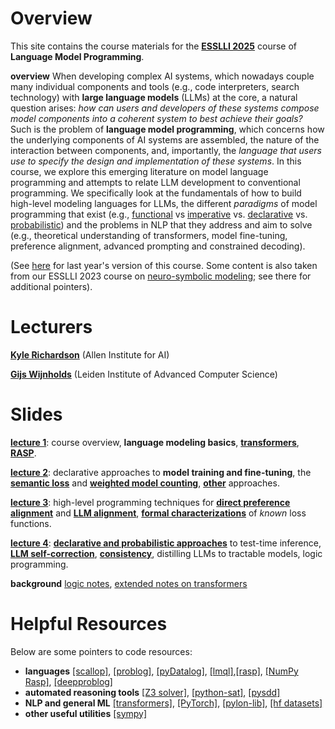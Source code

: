 Overview
==========
This site contains the course materials for the [**ESSLLI 2025**](https://2025.esslli.eu/) course of **Language Model Programming**.

**overview** When developing complex AI systems, which nowadays couple many individual components and tools (e.g., code interpreters, search technology) with **large language models** (LLMs) at the core, a natural question arises: *how can users and developers of these systems compose model components into a coherent system to best achieve their goals?* Such is the problem of **language model programming**, which concerns how the underlying components of AI systems are assembled, the nature of the interaction between components, and, importantly, the *language that users use to specify the design and implementation of these systems*. In this course, we explore this emerging literature on model language programming and attempts to relate LLM development to conventional programming. We specifically look at the fundamentals of how to build high-level modeling languages for LLMs, the different *paradigms* of model programming that exist (e.g., [functional](https://arxiv.org/pdf/2106.06981) vs  [imperative](https://arxiv.org/abs/2212.06094) vs. [declarative](https://dl.acm.org/doi/abs/10.1145/3591280) vs. [probabilistic](https://arxiv.org/pdf/2207.10342)) and the problems in NLP that they address and aim to solve (e.g., theoretical understanding of transformers, model fine-tuning, preference alignment, advanced prompting and constrained decoding). 

(See [here](https://github.com/yakazimir/esslli_2024_llm_programming) for last year's version of this course. Some content is also taken from our ESSLLI 2023 course on [neuro-symbolic modeling](https://github.com/yakazimir/esslli_neural_symbolic); see there for additional pointers). 

Lecturers 
==========

[**Kyle Richardson**](https://www.krichardson.me/) (Allen Institute for AI) 

[**Gijs Wijnholds**](https://gijswijnholds.github.io/) (Leiden Institute of Advanced Computer Science)

Slides 
==========

[**lecture 1**](https://github.com/yakazimir/LMProgramming/blob/main/slides/lecture1.pdf): course overview, **language modeling basics**, [**transformers**](https://arxiv.org/abs/1706.03762),  [**RASP**](https://arxiv.org/pdf/2106.06981).

[**lecture 2**](https://github.com/yakazimir/LMProgramming/blob/main/slides/lecture2.pdf): declarative approaches to **model training and fine-tuning**, the [**semantic loss**](https://arxiv.org/pdf/1711.11157) and [**weighted model counting**](https://www.sciencedirect.com/science/article/pii/S0004370207001889),  [**other**](https://arxiv.org/abs/1909.00126) approaches.

[**lecture 3**](https://github.com/yakazimir/LMProgramming/blob/main/slides/lecture3.pdf): high-level programming techniques for [**direct preference alignment**](https://arxiv.org/abs/2305.18290) and [**LLM alignment**](https://www.jair.org/index.php/jair/article/view/17541), [**formal characterizations**](https://arxiv.org/abs/2412.17696) of *known* loss functions.  

[**lecture 4**](https://github.com/yakazimir/LMProgramming/blob/main/slides/lecture4.pdf): [**declarative and probabilistic approaches**](https://www.khoury.northeastern.edu/home/lieber/courses/csg260/f06/materials/papers/bayes/AAAI02-102.pdf) to test-time inference, [**LLM self-correction**](https://arxiv.org/abs/2211.11875), [**consistency**](https://arxiv.org/pdf/2409.13724), distilling LLMs to tractable models, logic programming.


**background** [logic notes](https://github.com/yakazimir/LMProgramming/blob/main/slides/logic_primer.pdf), [extended notes on transformers](https://www.krichardson.me/files/lms.pdf)

Helpful Resources 
==========

Below are some pointers to code resources:
- **languages** [[scallop]](https://github.com/scallop-lang/scallop), [[problog]](https://github.com/ML-KULeuven/problog), [[pyDatalog]](https://github.com/pcarbonn/pyDatalog), [[lmql]](https://github.com/eth-sri/lmql),[[rasp]](https://github.com/tech-srl/RASP), [[NumPy Rasp]](https://github.com/apple/ml-np-rasp), [[deepproblog]](https://github.com/ML-KULeuven/deepproblog) 
- **automated reasoning tools** [[Z3 solver]](https://github.com/Z3Prover/z3), [[python-sat]](https://pysathq.github.io/), [[pysdd]](https://github.com/wannesm/PySDD) 
- **NLP and general ML** [[transformers]](https://github.com/huggingface/transformers), [[PyTorch]](https://pytorch.org/), [[pylon-lib]](https://github.com/pylon-lib/pylon), [[hf datasets]](https://huggingface.co/docs/datasets/index)
- **other useful utilities** [[sympy]](https://www.sympy.org/en/index.html)
